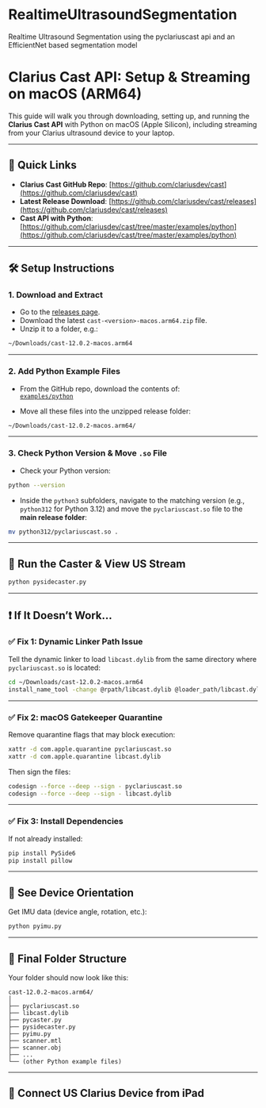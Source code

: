 # RealtimeUltrasoundSegmentation
Realtime Ultrasound Segmentation using the pyclariuscast api and an EfficientNet based segmentation model

# Clarius Cast API: Setup & Streaming on macOS (ARM64)

This guide will walk you through downloading, setting up, and running the **Clarius Cast API** with Python on macOS (Apple Silicon), including streaming from your Clarius ultrasound device to your laptop.

---

## 🔗 Quick Links

- **Clarius Cast GitHub Repo**: [https://github.com/clariusdev/cast](https://github.com/clariusdev/cast)  
- **Latest Release Download**: [https://github.com/clariusdev/cast/releases](https://github.com/clariusdev/cast/releases)  
- **Cast API with Python**: [https://github.com/clariusdev/cast/tree/master/examples/python](https://github.com/clariusdev/cast/tree/master/examples/python)

---

## 🛠️ Setup Instructions

### 1. Download and Extract

- Go to the [releases page](https://github.com/clariusdev/cast/releases).
- Download the latest `cast-<version>-macos.arm64.zip` file.
- Unzip it to a folder, e.g.:

```bash
~/Downloads/cast-12.0.2-macos.arm64
```

---

### 2. Add Python Example Files

- From the GitHub repo, download the contents of:  
  [`examples/python`](https://github.com/clariusdev/cast/tree/master/examples/python)

- Move all these files into the unzipped release folder:
```bash
~/Downloads/cast-12.0.2-macos.arm64/
```

---

### 3. Check Python Version & Move `.so` File

- Check your Python version:
```bash
python --version
```

- Inside the `python3` subfolders, navigate to the matching version (e.g., `python312` for Python 3.12) and move the `pyclariuscast.so` file to the **main release folder**:
```bash
mv python312/pyclariuscast.so .
```

---

## 🧪 Run the Caster & View US Stream

```bash
python pysidecaster.py
```

---

## ❗ If It Doesn’t Work...

### ✅ Fix 1: Dynamic Linker Path Issue

Tell the dynamic linker to load `libcast.dylib` from the same directory where `pyclariuscast.so` is located:

```bash
cd ~/Downloads/cast-12.0.2-macos.arm64
install_name_tool -change @rpath/libcast.dylib @loader_path/libcast.dylib pyclariuscast.so
```

---

### ✅ Fix 2: macOS Gatekeeper Quarantine

Remove quarantine flags that may block execution:

```bash
xattr -d com.apple.quarantine pyclariuscast.so     
xattr -d com.apple.quarantine libcast.dylib
```

Then sign the files:

```bash
codesign --force --deep --sign - pyclariuscast.so
codesign --force --deep --sign - libcast.dylib
```

---

### ✅ Fix 3: Install Dependencies

If not already installed:

```bash
pip install PySide6
pip install pillow
```

---

## 🧭 See Device Orientation

Get IMU data (device angle, rotation, etc.):

```bash
python pyimu.py
```

---

## 📁 Final Folder Structure

Your folder should now look like this:

```
cast-12.0.2-macos.arm64/
│
├── pyclariuscast.so
├── libcast.dylib
├── pycaster.py
├── pysidecaster.py
├── pyimu.py
├── scanner.mtl
├── scanner.obj
├── ...
└── (other Python example files)
```

---

## 🎉 Connect US Clarius Device from iPad
